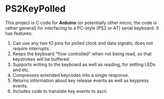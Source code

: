 # PS2KeyPolled #
This project is C code for **Arduino** (or potentially other micro; the code is rather general) for interfacing to a PC-style (PS2 or AT) serial keyboard.  It has features:

1. Can use any two IO pins for polled clock and data signals; does not require interrupts.
2. Keeps the keyboard "flow controlled" when not being read, so that keystrokes will be buffered.
3. Supports writing to the keyboard as well as reading, for setting LEDs and etc.
4. Compresses extended keycodes into a single response.
5. Returns information about key release events as well as keypress events.
6. Includes code to translate key events to ascii.
 
